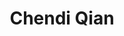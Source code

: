 ---
layout: page
title: Chendi Qian
email: chendi.qian@cs.rwth-aachen.de
email_vis: chendi[dot]qian[at]cs[dot]rwth-aachen[dot]de
description: I am interested in graph learning and combinatorial optimization.
room: 217
importance: 2
category: PhD Candidates
github: chendiqian
redirect: https://chendiqian.github.io/
---